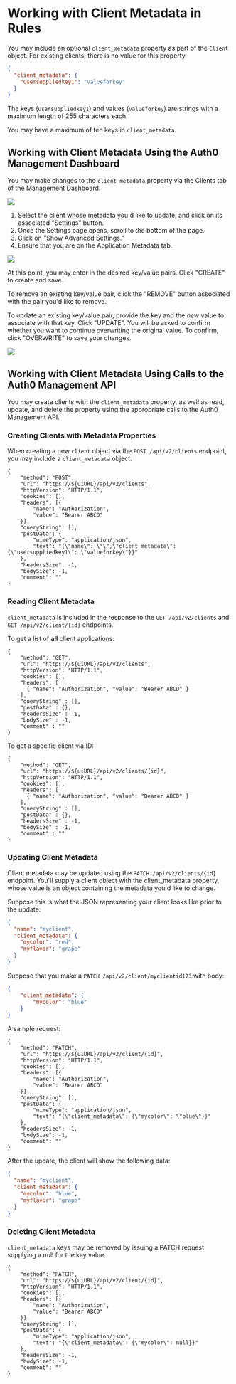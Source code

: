 # Working with Client Metadata in Rules

You may include an optional `client_metadata` property as part of the `Client` object. For existing clients, there is no value for this property.

```json
{
  "client_metadata": {
    "usersuppliedkey1": "valueforkey"
  }
}
```

The keys (`usersuppliedkey1`) and values (`valueforkey`) are strings with a maximum length of 255 characters each.

You may have a maximum of ten keys in `client_metadata`.

## Working with Client Metadata Using the Auth0 Management Dashboard

You may make changes to the `client_metadata` property via the Clients tab of the Management Dashboard.

![](/media/articles/rules/metadata/clients.png)

1. Select the client whose metadata you'd like to update, and click on its associated "Settings" button.
2. Once the Settings page opens, scroll to the bottom of the page.
3. Click on "Show Advanced Settings."
4. Ensure that you are on the Application Metadata tab.

![](/media/articles/rules/metadata/client-metadata.png)

At this point, you may enter in the desired key/value pairs. Click "CREATE" to create and save.

To remove an existing key/value pair, click the "REMOVE" button associated with the pair you'd like to remove.

To update an existing key/value pair, provide the key and the *new* value to associate with that key. Click "UPDATE". You will be asked to confirm whether you want to continue overwriting the original value. To confirm, click "OVERWRITE" to save your changes.

![](/media/articles/rules/metadata/client-metadata.png)


## Working with Client Metadata Using Calls to the Auth0 Management API

You may create clients with the `client_metadata` property, as well as read, update, and delete the property using the appropriate calls to the Auth0 Management API.

### Creating Clients with Metadata Properties

When creating a new `client` object via the `POST /api/v2/clients` endpoint, you may include a `client_metadata` object.

```har
{
	"method": "POST",
	"url": "https://${uiURL}/api/v2/clients",
	"httpVersion": "HTTP/1.1",
	"cookies": [],
	"headers": [{
		"name": "Authorization",
		"value": "Bearer ABCD"
	}],
	"queryString": [],
	"postData": {
		"mimeType": "application/json",
		"text": "{\"name\": \"\",\"client_metadata\": {\"usersuppliedkey1\": \"valueforkey\"}}"
	},
	"headersSize": -1,
	"bodySize": -1,
	"comment": ""
}
```

### Reading Client Metadata

`client_metadata` is included in the response to the `GET /api/v2/clients` and `GET /api/v2/client/{id}` endpoints.

To get a list of **all** client applications:

```har
{
    "method": "GET",
    "url": "https://${uiURL}/api/v2/clients",
    "httpVersion": "HTTP/1.1",
    "cookies": [],
    "headers": [
      { "name": "Authorization", "value": "Bearer ABCD" }
    ],
    "queryString" : [],
    "postData" : {},
    "headersSize" : -1,
    "bodySize" : -1,
    "comment" : ""
}
```

To get a specific client via ID:

```har
{
    "method": "GET",
    "url": "https://${uiURL}/api/v2/clients/{id}",
    "httpVersion": "HTTP/1.1",
    "cookies": [],
    "headers": [
      { "name": "Authorization", "value": "Bearer ABCD" }
    ],
    "queryString" : [],
    "postData" : {},
    "headersSize" : -1,
    "bodySize" : -1,
    "comment" : ""
}
```

### Updating Client Metadata

Client metadata may be updated using the `PATCH /api/v2/clients/{id}` endpoint. You'll supply a client object with the client_metadata property, whose value is an object containing the metadata you'd like to change.

Suppose this is what the JSON representing your client looks like prior to the update:

```json
{
  "name": "myclient",
  "client_metadata": {
    "mycolor": "red",
    "myflavor": "grape"
  }
}
```

Suppose that you make a `PATCH /api/v2/client/myclientid123` with body:

```json
{
    "client_metadata": {
        "mycolor": "blue"
    }
}
```

A sample request:

```har
{
	"method": "PATCH",
	"url": "https://${uiURL}/api/v2/client/{id}",
	"httpVersion": "HTTP/1.1",
	"cookies": [],
	"headers": [{
		"name": "Authorization",
		"value": "Bearer ABCD"
	}],
	"queryString": [],
	"postData": {
		"mimeType": "application/json",
		"text": "{\"client_metadata\": {\"mycolor\": \"blue\"}}"
	},
	"headersSize": -1,
	"bodySize": -1,
	"comment": ""
}
```

After the update, the client will show the following data:

```json
{
  "name": "myclient",
  "client_metadata": {
    "mycolor": "blue",
    "myflavor": "grape"
  }
}
```

### Deleting Client Metadata

`client_metadata` keys may be removed by issuing a PATCH request supplying a null for the key value.

```har
{
	"method": "PATCH",
	"url": "https://${uiURL}/api/v2/client/{id}",
	"httpVersion": "HTTP/1.1",
	"cookies": [],
	"headers": [{
		"name": "Authorization",
		"value": "Bearer ABCD"
	}],
	"queryString": [],
	"postData": {
		"mimeType": "application/json",
		"text": "{\"client_metadata\": {\"mycolor\": null}}"
	},
	"headersSize": -1,
	"bodySize": -1,
	"comment": ""
}
```
